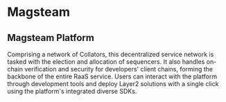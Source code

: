 # Magsteam

## Magsteam Platform

Comprising a network of Collators, this decentralized service network is tasked with the election and allocation of sequencers. It also handles on-chain verification and security for developers' client chains, forming the backbone of the entire RaaS service. Users can interact with the platform through development tools and deploy Layer2 solutions with a single click using the platform's integrated diverse SDKs.


